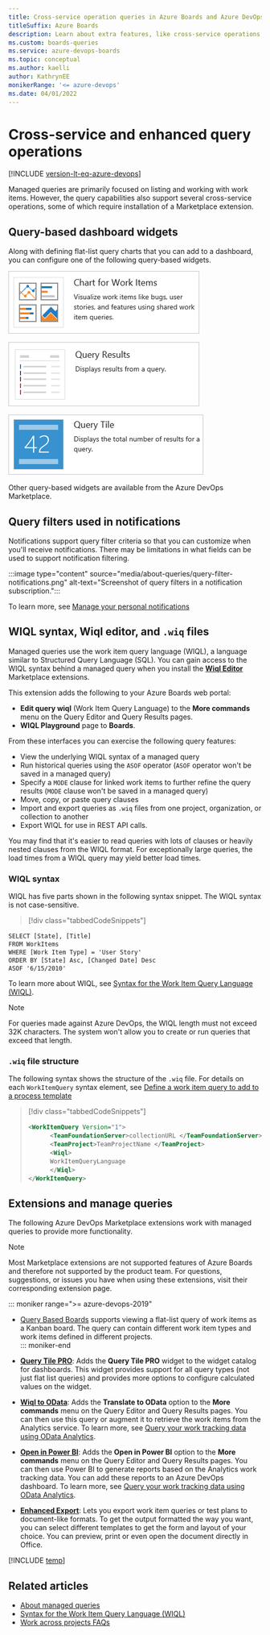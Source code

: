 ```yaml
---
title: Cross-service operation queries in Azure Boards and Azure DevOps 
titleSuffix: Azure Boards 
description: Learn about extra features, like cross-service operations, that are supported by work tracking queries in Azure Boards and Azure DevOps. 
ms.custom: boards-queries
ms.service: azure-devops-boards
ms.topic: conceptual
ms.author: kaelli
author: KathrynEE
monikerRange: '<= azure-devops'
ms.date: 04/01/2022
---
```




# Cross-service and enhanced query operations  

[!INCLUDE [version-lt-eq-azure-devops](../../includes/version-lt-eq-azure-devops.md)] 

Managed queries are primarily focused on listing and working with work items. However, the query capabilities also support several cross-service operations, some of which require installation of a Marketplace extension. 


## Query-based dashboard widgets 

Along with defining flat-list query charts that you can add to a dashboard, you can configure one of the following query-based widgets.
     	
  ![Chart work item query widget.](../../report/dashboards/media/widget-chart-work-query.png)  
 
  ![Query results widget.](../../report/dashboards/media/widget-query-results.png)  

  ![Query tile widget.](../../report/dashboards/media/widget-query-tile.png)  

Other query-based widgets are available from the Azure DevOps Marketplace.  


## Query filters used in notifications

Notifications support query filter criteria so that you can customize when you'll receive notifications. There may be limitations in what fields can be used to support notification filtering. 

:::image type="content" source="media/about-queries/query-filter-notifications.png" alt-text="Screenshot of query filters in a notification subscription.":::

To learn more, see [Manage your personal notifications](../../organizations/notifications/manage-your-personal-notifications.md) 

<a id="wiql" />

## WIQL syntax, Wiql editor, and `.wiq` files  

Managed queries use the work item query language (WIQL), a language similar to Structured Query Language (SQL). You can gain access to the WIQL syntax behind a managed query when you install the [**Wiql Editor**](https://marketplace.visualstudio.com/items?itemName=ottostreifel.wiql-editor) Marketplace extensions. 

This extension adds the following to your Azure Boards web portal: 

- **Edit query wiql** (Work Item Query Language) to the **More commands** menu on the Query Editor and Query Results pages. 
- **WIQL Playground** page to **Boards**. 

From these interfaces you can exercise the following query features:  

- View the underlying WIQL syntax of a managed query 
- Run historical queries using the `ASOF` operator (`ASOF` operator won't be saved in a managed query) 
- Specify a `MODE` clause for linked work items to further refine the query results (`MODE` clause won't be saved in a managed query) 
- Move, copy, or paste query clauses  
- Import and export queries as `.wiq` files from one project, organization, or collection to another 
- Export WIQL for use in REST API calls. 

You may find that it's easier to read queries with lots of clauses or heavily nested clauses from the WIQL format. For exceptionally large queries, the load times from a WIQL query may yield better load times. 

### WIQL syntax 

WIQL has five parts shown in the following syntax snippet. The WIQL syntax is not case-sensitive.

> [!div class="tabbedCodeSnippets"]
```WIQL
SELECT [State], [Title] 
FROM WorkItems
WHERE [Work Item Type] = 'User Story'
ORDER BY [State] Asc, [Changed Date] Desc
ASOF '6/15/2010'
```
To learn more about WIQL, see [Syntax for the Work Item Query Language (WIQL)](wiql-syntax.md). 

> [!NOTE]
> For queries made against Azure DevOps, the WIQL length must not exceed 32K characters. The system won't allow you to create or run queries that exceed that length. 
 
### `.wiq` file structure

 The following syntax shows the structure of the `.wiq` file.  For details on each `WorkItemQuery` syntax element, see [Define a work item query to add to a process template](../../reference/process-templates/define-work-item-query-process-template.md)
  
> [!div class="tabbedCodeSnippets"]
> ```XML 
> <WorkItemQuery Version="1">  
>       <TeamFoundationServer>collectionURL </TeamFoundationServer>  
>       <TeamProject>TeamProjectName </TeamProject>  
>       <Wiql>  
>       WorkItemQueryLanguage  
>       </Wiql>  
> </WorkItemQuery>  
> ```  

## Extensions and manage queries

The following Azure DevOps Marketplace extensions work with managed queries to provide more functionality.  

> [!NOTE]   
> Most Marketplace extensions are not supported features of Azure Boards and therefore not supported by the product team. For questions, suggestions, or issues you have when using these extensions, visit their corresponding extension page.

::: moniker range=">= azure-devops-2019"
- [Query Based Boards](https://marketplace.visualstudio.com/items?itemName=realdolmen.EdTro-AzureDevOps-Extensions-QueryBasedBoards-Public) supports viewing a flat-list query of work items as a Kanban board. The query can contain different work item types and work items defined in different projects.  
::: moniker-end
- [**Query Tile PRO**](https://marketplace.visualstudio.com/items?itemName=realdolmen.EdTro-AzureDevOps-Extensions-QueryBasedBoards-Public): Adds the **Query Tile PRO** widget to the widget catalog for dashboards. This widget provides support for all query types (not just flat list queries) and provides more options to configure calculated values on the widget.  
  
- [**Wiql to OData**](https://marketplace.visualstudio.com/items?itemName=ms-eswm.wiql-to-odata): Adds the **Translate to OData** option to the **More commands** menu on the Query Editor and Query Results pages. You can then use this query or augment it to retrieve the work items from the Analytics service. To learn more, see [Query your work tracking data using OData Analytics](../../report/extend-analytics/wit-analytics.md).   

- [**Open in Power BI**](https://marketplace.visualstudio.com/items?itemName=stansw.vsts-open-in-powerbi): Adds the **Open in Power BI** option to the **More commands** menu on the Query Editor and Query Results pages. You can then use Power BI to generate reports based on the Analytics work tracking data. You can add these reports to an Azure DevOps dashboard. To learn more, see [Query your work tracking data using OData Analytics](../../report/extend-analytics/wit-analytics.md).    
 
- [**Enhanced Export**](https://marketplace.visualstudio.com/items?itemName=mskold.mskold-enhanced-export): Lets you export work item queries or test plans to document-like formats. To get the output formatted the way you want, you can select different templates to get the form and layout of your choice. You can preview, print or even open the document directly in Office.  
 
[!INCLUDE [temp](../includes/rest-apis-queries.md)]

## Related articles

- [About managed queries](about-managed-queries.md)
- [Syntax for the Work Item Query Language (WIQL)](wiql-syntax.md)
- [Work across projects FAQs](../../project/work-across-projects-faqs.yml)
